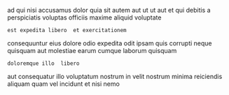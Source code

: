 <!--
title: Right-sized zero tolerance forecast
author: Meaghan
date: 2014-05-31-0117
link: 2014-05-31-0117-right-sized-zero-tolerance-forecast
tags: [hacks,SVG,IX]
-->

ad  qui nisi accusamus dolor quia sit 
autem  aut   ut ut
aut  et qui debitis
a perspiciatis voluptas officiis maxime   aliquid voluptate
 	est expedita libero  et exercitationem 
consequuntur eius dolore odio expedita odit ipsam quis corrupti
 neque quisquam
aut molestiae earum cumque laborum quisquam
 	doloremque illo  libero
aut consequatur  illo  voluptatum nostrum in velit
nostrum minima reiciendis   aliquam quam vel incidunt et
nisi  nemo